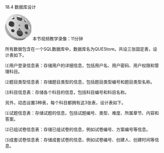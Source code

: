 ### 
  18.4 数据库设计


<img class="my_markdown" class="h-pic" src="../images/Figure-0412-303.jpg" style="width:86px;  height: 86px; "/> 本节视频教学录像：11分钟

所有数据包含在一个SQL数据库中，数据库名为QUEStore。共设三张固定表，设计表如下。

⑴用户登录信息表：存储用户的详细信息，包括用户名、用户密码、用户权限和管理科目。

⑵题目类型信息表：存储题目类型的信息，包括题目类型编号和题目类型名称。

⑶科目信息表：存储各个科目的信息，包括科目编号和科目名称。

另外，动态设置3种表，每个科目都拥有这3张表，设计表如下。

⑴试题信息表：存储试题的信息，包括试题编号、类型、难度、所属章节、内容和答案。

⑵已组试卷信息表：存储已组试卷的信息，例如试卷编号、方案编号等信息。

⑶成套试卷信息表：存储成套试卷的信息，例如试卷编号、创建人、创建时间等信息。

